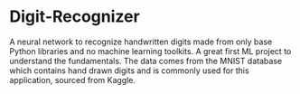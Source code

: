 # Digit-Recognizer
A neural network to recognize handwritten digits made from only base Python libraries and no machine learning toolkits. A great first ML project to understand the fundamentals. The data comes from the MNIST database which contains hand drawn digits and is commonly used for this application, sourced from Kaggle.

